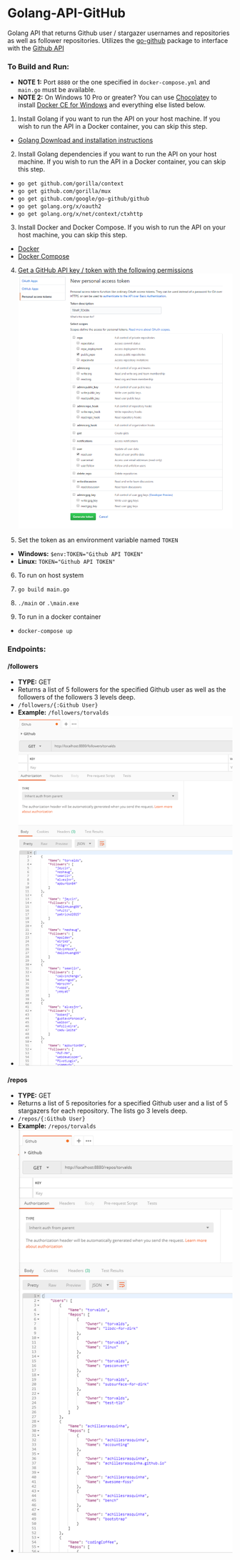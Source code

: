 # Golang-API-GitHub

Golang API that returns Github user / stargazer usernames and repositories as well as follower repositories.
Utilizes the [go-github](https://github.com/google/go-github) package to interface with the [Github API](https://developer.github.com/v3/?)

### To Build and Run:
- **NOTE 1:** Port `8880` or the one specified in `docker-compose.yml` and `main.go` must be available.
- **NOTE 2:** On Windows 10 Pro or greater? You can use [Chocolatey](https://chocolatey.org/) to install [Docker CE for Windows](https://chocolatey.org/packages/docker-for-windows/18.06.1.19507) and everything else listed below.


1. Install Golang if you want to run the API on your host machine. If you wish to run the API in a Docker container, you can skip this step.
  - [Golang Download and installation instructions](https://golang.org/dl/)


2. Install Golang dependencies if you want to run the API on your host machine. If you wish to run the API in a Docker container, you can skip this step.
  - `go get github.com/gorilla/context`
  - `go get github.com/gorilla/mux`
  - `go get github.com/google/go-github/github`
  - `go get golang.org/x/oauth2`
  - `go get golang.org/x/net/context/ctxhttp`


3. Install Docker and Docker Compose. If you wish to run the API on your host machine, you can skip this step.
  - [Docker](https://docs.docker.com/install/)
  - [Docker Compose](https://docs.docker.com/compose/install/)


4. [Get a GitHub API key / token with the following permissions](https://github.com/settings/tokens/new)
  ![Github Token Permissions](GHPAT.png)

5. Set the token as an environment variable named `TOKEN`
  - **Windows:** `$env:TOKEN="Github API TOKEN"`
  - **Linux:** `TOKEN="Github API TOKEN"`


6. To run on host system
  1. `go build main.go`
  2. `./main` or `.\main.exe`


7. To run in a docker container
  - `docker-compose up`

### Endpoints:
#### /followers
- **TYPE:** GET
- Returns a list of 5 followers for the specified Github user as well as the followers of the followers 3 levels deep.
- `/followers/{:Github User}`
- **Example:** `/followers/torvalds`
- ![Followers Screenshot](GHFOLLOWERS.png)

#### /repos
- **TYPE:** GET
- Returns a list of 5 repositories for a specified Github user and a list of 5 stargazers for each repository. The lists go 3 levels deep.
- `/repos/{:Github User}`
- **Example:** `/repos/torvalds`
- ![Repos Screenshot](GHREPOS.png)
